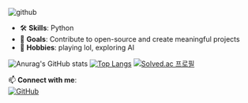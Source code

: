 ![github](https://github.com/user-attachments/assets/5022e9a6-83e9-41ba-a517-6f94053a28c2)

- 🛠️ **Skills**: Python 
- 🎯 **Goals**: Contribute to open-source and create meaningful projects  
- 🌟 **Hobbies**: playing lol, exploring AI

![Anurag's GitHub stats](https://github-readme-stats.vercel.app/api?username=JuyoungYang&show_icons=true&theme=buefy)
[![Top Langs](https://github-readme-stats.vercel.app/api/top-langs/?username=JuyoungYang&layout=compact)](https://github.com/JuyoungYang/github-readme-stats)
[![Solved.ac 프로필](http://mazassumnida.wtf/api/v2/generate_badge?boj=juyoung_yang)](https://solved.ac/juyoung_yang)



📫 **Connect with me**:  
[![GitHub](https://img.shields.io/badge/GitHub-@JuyoungYang-blue?logo=github)](https://github.com/JuyoungYang)  



